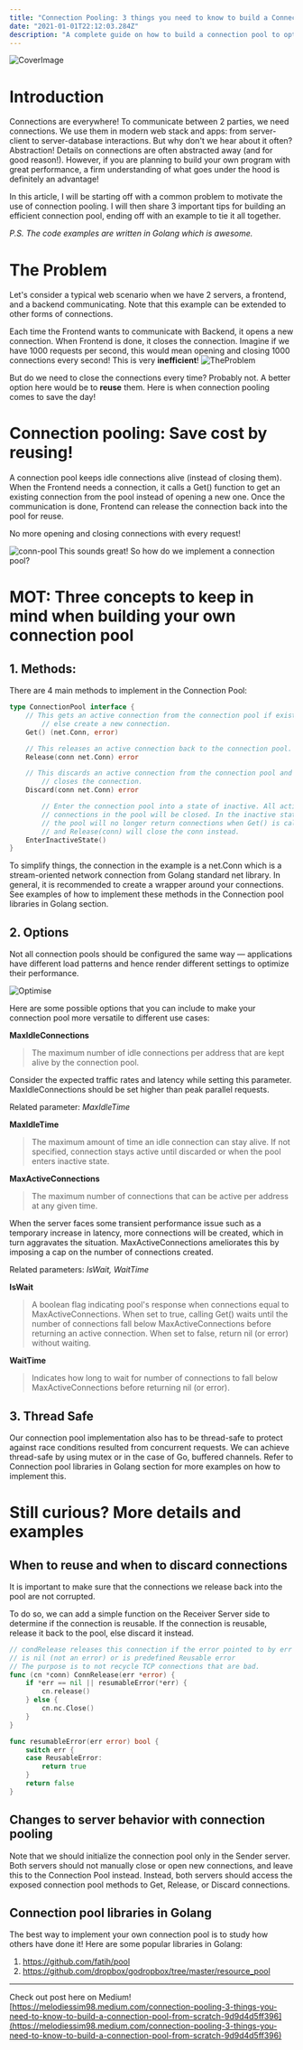```yaml
---
title: "Connection Pooling: 3 things you need to know to build a Connection Pool from scratch" 
date: "2021-01-01T22:12:03.284Z"
description: "A complete guide on how to build a connection pool to optimise inter-services communication."
---
```


![CoverImage](./cover-img.jpeg)

# Introduction

Connections are everywhere! To communicate between 2 parties, we need connections. We use them in modern web stack and apps: from server-client to server-database interactions. But why don't we hear about it often?
Abstraction! Details on connections are often abstracted away (and for good reason!). However, if you are planning to build your own program with great performance, a firm understanding of what goes under the hood is definitely an advantage!

In this article, I will be starting off with a common problem to motivate the use of connection pooling. I will then share 3 important tips for building an efficient connection pool, ending off with an example to tie it all together.

<em>P.S. The code examples are written in Golang which is awesome.</em><br>

# The Problem
Let's consider a typical web scenario when we have 2 servers, a frontend, and a backend communicating. Note that this example can be extended to other forms of connections.

Each time the Frontend wants to communicate with Backend, it opens a new connection. When Frontend is done, it closes the connection. Imagine if we have 1000 requests per second, this would mean opening and closing 1000 connections every second! This is very <strong>inefficient</strong>!
![TheProblem](./the-problem.png)

But do we need to close the connections every time? Probably not. A better option here would be to <strong>reuse</strong> them. Here is when connection pooling comes to save the day!

# Connection pooling: Save cost by reusing!
A connection pool keeps idle connections alive (instead of closing them). When the Frontend needs a connection, it calls a Get() function to get an existing connection from the pool instead of opening a new one. Once the communication is done, Frontend can release the connection back into the pool for reuse.

No more opening and closing connections with every request!

![conn-pool](./conn-pool.png)
This sounds great! So how do we implement a connection pool?

# MOT: Three concepts to keep in mind when building your own connection pool
## 1. Methods:
There are 4 main methods to implement in the Connection Pool:

```go
type ConnectionPool interface {
	// This gets an active connection from the connection pool if exists,
        // else create a new connection. 
	Get() (net.Conn, error)

	// This releases an active connection back to the connection pool.
	Release(conn net.Conn) error

	// This discards an active connection from the connection pool and
        // closes the connection.
	Discard(conn net.Conn) error

        // Enter the connection pool into a state of inactive. All active
        // connections in the pool will be closed. In the inactive state,
        // the pool will no longer return connections when Get() is called 
        // and Release(conn) will close the conn instead. 
	EnterInactiveState()
}
```

To simplify things, the connection in the example is a net.Conn which is a stream-oriented network connection from Golang standard net library. In general, it is recommended to create a wrapper around your connections.
See examples of how to implement these methods in the Connection pool libraries in Golang section.

## 2. Options
Not all connection pools should be configured the same way — applications have different load patterns and hence render different settings to optimize their performance.

![Optimise](./optimise.jpeg)

Here are some possible options that you can include to make your connection pool more versatile to different use cases:

<strong>MaxIdleConnections</strong>
> The maximum number of idle connections per address that are kept alive by the connection pool.

Consider the expected traffic rates and latency while setting this parameter. MaxIdleConnections should be set higher than peak parallel requests.

Related parameter: <em>MaxIdleTime</em>

<strong>MaxIdleTime</strong>
> The maximum amount of time an idle connection can stay alive. If not specified, connection stays active until discarded or when the pool enters inactive state.

<strong>MaxActiveConnections</strong>
> The maximum number of connections that can be active per address at any given time.

When the server faces some transient performance issue such as a temporary increase in latency, more connections will be created, which in turn aggravates the situation. MaxActiveConnections ameliorates this by imposing a cap on the number of connections created.

Related parameters: <em>IsWait, WaitTime</em>

<strong>IsWait</strong>
> A boolean flag indicating pool's response when connections equal to MaxActiveConnections.
> When set to true, calling Get() waits until the number of connections fall below MaxActiveConnections before returning an active connection. When set to false, return nil (or error) without waiting.

<strong>WaitTime</strong>
> Indicates how long to wait for number of connections to fall below MaxActiveConnections before returning nil (or error).

## 3. Thread Safe 
Our connection pool implementation also has to be thread-safe to protect against race conditions resulted from concurrent requests.
We can achieve thread-safe by using mutex or in the case of Go, buffered channels. Refer to Connection pool libraries in Golang section for more examples on how to implement this.

# Still curious? More details and examples
## When to reuse and when to discard connections
It is important to make sure that the connections we release back into the pool are not corrupted.

To do so, we can add a simple function on the Receiver Server side to determine if the connection is reusable. If the connection is reusable, release it back to the pool, else discard it instead.

```go
// condRelease releases this connection if the error pointed to by err
// is nil (not an error) or is predefined Reusable error
// The purpose is to not recycle TCP connections that are bad.
func (cn *conn) ConnRelease(err *error) {
	if *err == nil || resumableError(*err) {
		cn.release()
	} else {
		cn.nc.Close()
	}
}

func resumableError(err error) bool {
	switch err {
	case ReusableError:
		return true
	}
	return false
}
```

## Changes to server behavior with connection pooling
Note that we should initialize the connection pool only in the Sender server. Both servers should not manually close or open new connections, and leave this to the Connection Pool instead. Instead, both servers should access the exposed connection pool methods to Get, Release, or Discard connections.

## Connection pool libraries in Golang
The best way to implement your own connection pool is to study how others have done it! Here are some popular libraries in Golang:

1. https://github.com/fatih/pool
2. https://github.com/dropbox/godropbox/tree/master/resource_pool


---

Check out post here on Medium! [https://melodiessim98.medium.com/connection-pooling-3-things-you-need-to-know-to-build-a-connection-pool-from-scratch-9d9d4d5ff396](https://melodiessim98.medium.com/connection-pooling-3-things-you-need-to-know-to-build-a-connection-pool-from-scratch-9d9d4d5ff396)
